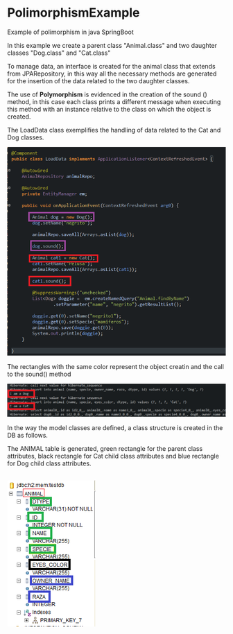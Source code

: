 # PolimorphismExample
Example of polimorphism in java SpringBoot
<p>In this example we create a parent class "Animal.class" and two daughter classes "Dog.class" and "Cat.class"</p>
<p>To manage data, an interface is created for the animal class that extends from JPARepository, in this way all the necessary methods are generated for the insertion of the data related to the two daughter classes.</p>

<p>The use of <b>Polymorphism</b> is evidenced in the creation of the sound () method, in this case each class prints a different message when executing this method with an instance relative to the class on which the object is created.</p>
<p>The LoadData class exemplifies the handling of data related to the Cat and Dog classes.</p>
<img src="data3.png"/>
<p>The rectangles with the same color represent the object creatin and the call to the sound() method</p>
<img src="data4.png"/>
<p>In the way the model classes are defined, a class structure is created in the DB as follows.</p>
<p>The ANIMAL table is generated, green rectangle for the parent class attributes, black rectangle for Cat child class attributes and blue rectangle for Dog child class attributes.</p>
<br>
<img src="data2.png"/>
